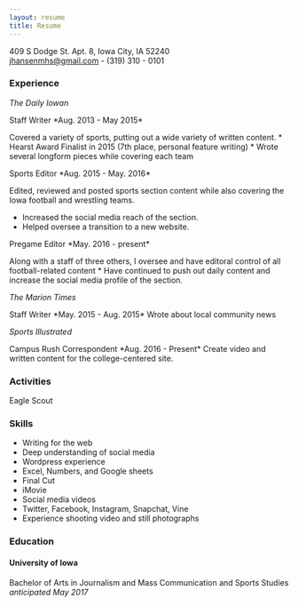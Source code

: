 ```yaml
---
layout: resume
title: Resume
---
```

409 S Dodge St. Apt. 8, Iowa City, IA 52240  
[jhansenmhs@gmail.com](mailto:jhansenmhs@gmail.com) - (319) 310 - 0101

### Experience

<p><i>The Daily Iowan</i></p>
<p>Staff Writer *Aug. 2013 - May 2015*</p>
Covered a variety of sports, putting out a wide variety of written content.    
* Hearst Award Finalist in 2015 (7th place, personal feature writing)
* Wrote several longform pieces while covering each team

<p>Sports Editor *Aug. 2015 - May. 2016*</p>
Edited, reviewed and posted sports section content while also covering the Iowa football and wrestling teams.    

* Increased the social media reach of the section.
* Helped oversee a transition to a new website.

<p>Pregame Editor *May. 2016 - present*</p>
Along with a staff of three others, I oversee and have editoral control of all football-related content    
* Have continued to push out daily content and increase the social media profile of the section.

<p><i>The Marion Times</i></p>
Staff Writer *May. 2015 - Aug. 2015*
Wrote about local community news 

<p><i>Sports Illustrated</i></p>
Campus Rush Correspondent *Aug. 2016 - Present*
Create video and written content for the college-centered site.  

### Activities
Eagle Scout

### Skills
* Writing for the web
* Deep understanding of social media
* Wordpress experience
* Excel, Numbers, and Google sheets 
* Final Cut
* iMovie
* Social media videos
* Twitter, Facebook, Instagram, Snapchat, Vine
* Experience shooting video and still photographs


### Education
#### University of Iowa
Bachelor of Arts in Journalism and Mass Communication and Sports Studies *anticipated May 2017* 
